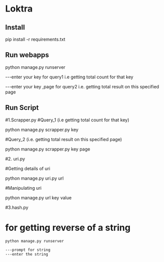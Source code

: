 # Loktra

Install
----------------
pip install -r requirements.txt

Run webapps
-----------------------
python manage.py runserver

---enter your key for query1 i.e getting total count for that key

---enter your key ,page for query2 i.e. getting total result on this specified page


Run Script
-----------------
#1.Scrapper.py
#Query_1 (i.e getting total count for that key)

 python manage.py scrapper.py key
 
#Query_2 (i.e. getting total result on this specified page)

 python manage.py scrapper.py key page
 
#2. uri.py
 
#Getting  details of uri
   
  python manage.py uri.py url

#Manipulating uri
  
  python manage.py url key value
  
#3.hash.py

# for getting reverse of a string
    python manage.py runserver
    
    ---prompt for string
    ---enter the string    
